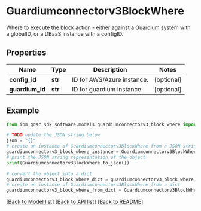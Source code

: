 # Guardiumconnectorv3BlockWhere

Where to execute the block action - either against a Guardium system with a globalID, or a DBaaS instance with a configID.

## Properties

Name | Type | Description | Notes
------------ | ------------- | ------------- | -------------
**config_id** | **str** | ID for AWS/Azure instance. | [optional] 
**guardium_id** | **str** | ID for guardium instance. | [optional] 

## Example

```python
from ibm_gdsc_sdk_software.models.guardiumconnectorv3_block_where import Guardiumconnectorv3BlockWhere

# TODO update the JSON string below
json = "{}"
# create an instance of Guardiumconnectorv3BlockWhere from a JSON string
guardiumconnectorv3_block_where_instance = Guardiumconnectorv3BlockWhere.from_json(json)
# print the JSON string representation of the object
print(Guardiumconnectorv3BlockWhere.to_json())

# convert the object into a dict
guardiumconnectorv3_block_where_dict = guardiumconnectorv3_block_where_instance.to_dict()
# create an instance of Guardiumconnectorv3BlockWhere from a dict
guardiumconnectorv3_block_where_from_dict = Guardiumconnectorv3BlockWhere.from_dict(guardiumconnectorv3_block_where_dict)
```
[[Back to Model list]](../README.md#documentation-for-models) [[Back to API list]](../README.md#documentation-for-api-endpoints) [[Back to README]](../README.md)


